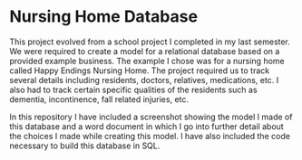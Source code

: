 # Nursing Home Database

This project evolved from a school project I completed in my last semester. We were required to create a model for a relational database based on a provided example business. The example I chose was for a nursing home called Happy Endings Nursing Home. The project required us to track several details including residents, doctors, relatives, medications, etc. I also had to track certain specific qualities of the residents such as dementia, incontinence, fall related injuries, etc. 

In this repository I have included a screenshot showing the model I made of this database and a word document in which I go into further detail about the choices I made while creating this model. I have also included the code necessary to build this database in SQL.
